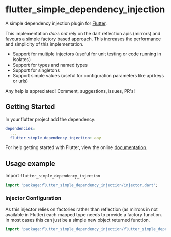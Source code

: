 # flutter_simple_dependency_injection

A simple dependency injection plugin for [Flutter](https://flutter.io).

This implementation *does not* rely on the dart reflection apis (mirrors) and favours a simple factory based approach.
This increases the performance and simplicity of this implementation.

* Support for multiple injectors (useful for unit testing or code running in isolates)
* Support for types and named types
* Support for singletons
* Support simple values (useful for configuration parameters like api keys or urls)

Any help is appreciated! Comment, suggestions, issues, PR's!

## Getting Started

In your flutter project add the dependency:

```yml
dependencies:
  ...
  flutter_simple_dependency_injection: any
```

For help getting started with Flutter, view the online
[documentation](https://flutter.io/).

## Usage example

Import `flutter_simple_dependency_injection`

```dart
import 'package:flutter_simple_dependency_injection/injector.dart';
```

### Injector Configuration

As this injector relies on factories rather than reflection (as mirrors in not available in Flutter)
each mapped type needs to provide a factory function.  In most cases this can just be a simple 
new object returned function.
    
```dart
import 'package:flutter_simple_dependency_injection/flutter_simple_dependency_injection.dart';
```
